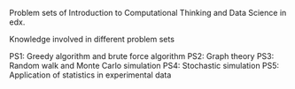 Problem sets of Introduction to Computational Thinking and Data Science in edx.

Knowledge involved in different problem sets

PS1: Greedy algorithm and brute force algorithm
PS2: Graph theory
PS3: Random walk and Monte Carlo simulation
PS4: Stochastic simulation
PS5: Application of statistics in experimental data